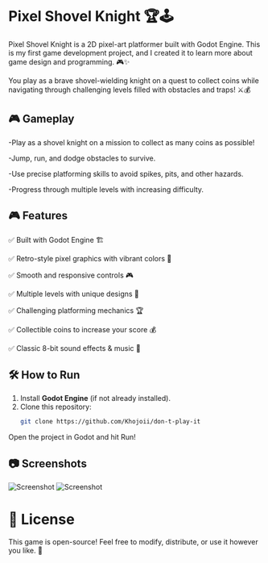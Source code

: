 # Pixel Shovel Knight 🏆🕹️
Pixel Shovel Knight is a 2D pixel-art platformer built with Godot Engine. This is my first game development project, and I created it to learn more about game design and programming. 🎮✨

You play as a brave shovel-wielding knight on a quest to collect coins while navigating through challenging levels filled with obstacles and traps! ⚔️💰    

## 🎮 Gameplay
-Play as a shovel knight on a mission to collect as many coins as possible!

-Jump, run, and dodge obstacles to survive.

-Use precise platforming skills to avoid spikes, pits, and other hazards.

-Progress through multiple levels with increasing difficulty.

## 🎮 Features
✅ Built with Godot Engine 🏗️

✅ Retro-style pixel graphics with vibrant colors 🎨

✅ Smooth and responsive controls 🎮

✅ Multiple levels with unique designs 🏰

✅ Challenging platforming mechanics 🏆

✅ Collectible coins to increase your score 💰

✅ Classic 8-bit sound effects & music 🎵

## 🛠 How to Run
1. Install **Godot Engine** (if not already installed).  
2. Clone this repository:  
   ```bash
   git clone https://github.com/Khojoii/don-t-play-it

  Open the project in Godot and hit Run!
## 📷 Screenshots
![Screenshot](https://github.com/Khojoii/don-t-play-it/blob/main/screenshots/Screenshot%202025-02-04%20071228.png)
![Screenshot](https://github.com/Khojoii/don-t-play-it/blob/main/screenshots/Screenshot%202025-02-04%20071253.png)


 

# 📜 License
This game is open-source! Feel free to modify, distribute, or use it however you like. 🚀  


